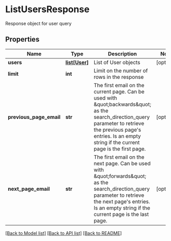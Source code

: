 # ListUsersResponse

Response object for user query
## Properties
Name | Type | Description | Notes
------------ | ------------- | ------------- | -------------
**users** | [**list[User]**](User.md) | List of User objects | [optional] 
**limit** | **int** | Limit on the number of rows in the response | 
**previous_page_email** | **str** | The first email on the current page. Can be used with \&quot;backwards\&quot; as the search_direction_query parameter to retrieve the previous page&#39;s entries. Is an empty string if the current page is the first page.  | [optional] 
**next_page_email** | **str** | The first email on the next page. Can be used with \&quot;forwards\&quot; as the search_direction_query parameter to retrieve the next page&#39;s entries. Is an empty string if the current page is the last page.  | [optional] 

[[Back to Model list]](../README.md#documentation-for-models) [[Back to API list]](../README.md#documentation-for-api-endpoints) [[Back to README]](../README.md)


